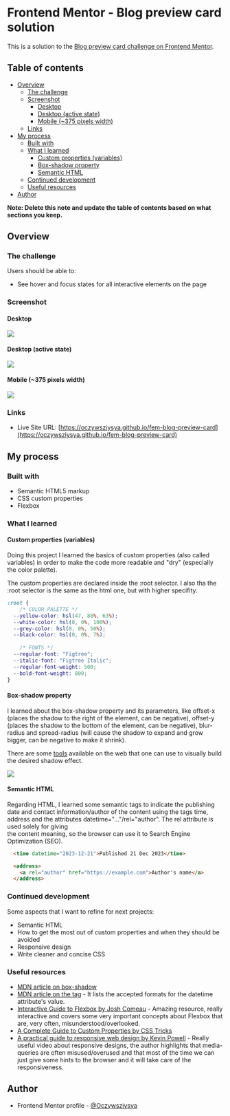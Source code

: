 # Frontend Mentor - Blog preview card solution

This is a solution to the [Blog preview card challenge on Frontend Mentor](https://www.frontendmentor.io/challenges/blog-preview-card-ckPaj01IcS). 
## Table of contents

- [Overview](#overview)
  - [The challenge](#the-challenge)
  - [Screenshot](#screenshot)
    - [Desktop](#desktop)
    - [Desktop (active state)](#desktop-active-state)
    - [Mobile (~375 pixels width)](#mobile-375-pixels-width)
  - [Links](#links)
- [My process](#my-process)
  - [Built with](#built-with)
  - [What I learned](#what-i-learned)
    - [Custom properties (variables)](#custom-properties-variables)
    - [Box-shadow property](#box-shadow-property)
    - [Semantic HTML](#semantic-html)
  - [Continued development](#continued-development)
  - [Useful resources](#useful-resources)
- [Author](#author)

**Note: Delete this note and update the table of contents based on what sections you keep.**

## Overview

### The challenge

Users should be able to:

- See hover and focus states for all interactive elements on the page

### Screenshot

#### Desktop
![](./screenshots/screenshot-desktop.png)

#### Desktop (active state)
![](./screenshots/screenshot-desktop-active.png)

#### Mobile (~375 pixels width)
![](./screenshots/screenshot-mobile.png)

### Links

- Live Site URL: [https://oczywsziysya.github.io/fem-blog-preview-card](https://oczywsziysya.github.io/fem-blog-preview-card)

## My process

### Built with

- Semantic HTML5 markup
- CSS custom properties
- Flexbox

### What I learned

#### Custom properties (variables)

Doing this project I learned the basics of custom properties (also called variables) 
in order to make the code more readable and "dry" (especially the color palette).

The custom properties are declared inside the :root selector. I also tha the :root 
selector is the same as the html one, but with higher specifity.

```css
:root {
    /* COLOR PALETTE */
  --yellow-color: hsl(47, 88%, 63%);
  --white-color: hsl(0, 0%, 100%);
  --grey-color: hsl(0, 0%, 50%);
  --black-color: hsl(0, 0%, 7%);
    
    /* FONTS */
  --regular-font: "Figtree";
  --italic-font: "Figtree Italic";
  --regular-font-weight: 500;
  --bold-font-weight: 800;
}
```

#### Box-shadow property

I learned about the box-shadow property and its parameters, like offset-x (places 
the shadow to the right of the element, can be negative), offset-y (places the 
shadow to the bottom of the element, can be negative), blur-radius and spread-radius 
(will cause the shadow to expand and grow bigger, can be negative to make it shrink). 

There are some [tools](https://www.cssmatic.com/box-shadow) available on the web 
that one can use to visually build the desired shadow effect.

![](./screenshots/css-box-shadow-generator.png)

#### Semantic HTML

Regarding HTML, I learned some semantic tags to indicate the publishing date and 
contact information/author of the content using the tags time, address and the 
attributes datetime="..."/rel="author". The rel attribute is used solely for giving  
the content meaning, so the browser can use it to Search Engine Optimization (SEO).

```html
  <time datetime="2023-12-21">Published 21 Dec 2023</time>

  <address>
    <a rel="author" href="https://example.com">Author's name</a>
  </address>
```

### Continued development

Some aspects that I want to refine for next projects:

* Semantic HTML
* How to get the most out of custom properties and when they should be avoided
* Responsive design
* Write cleaner and concise CSS

### Useful resources

- [MDN article on box-shadow](https://developer.mozilla.org/en-US/docs/Web/CSS/box-shadow)
- [MDN article on the <time> tag](https://developer.mozilla.org/en-US/docs/Web/HTML/Element/time) - It lists the accepted formats for the datetime attribute's value.
- [Interactive Guide to Flexbox by Josh Comeau](https://www.joshwcomeau.com/css/interactive-guide-to-flexbox/) - Amazing resource, really interactive and covers some 
very important concepts about Flexbox that are, very often, misunderstood/overlooked.
- [A Complete Guide to Custom Properties by CSS Tricks](https://css-tricks.com/a-complete-guide-to-custom-properties/)
- [A practical guide to responsive web design by Kevin Powell](https://www.youtube.com/watch?v=x4u1yp3Msao&ab_channel=KevinPowell) - Really useful video about responsive designs, 
the author highlights that media-queries are often misused/overused and that most of the time 
we can just give some hints to the browser and it will take care of the responsiveness. 


## Author

- Frontend Mentor profile - [@Oczywsziysya](https://www.frontendmentor.io/profile/Oczywsziysya)